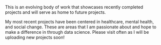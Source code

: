 This is an evolving body of work that showcases recently completed projects and will serve as home to future projects. 

My most recent projects have been centered in healthcare, mental health, and social change. These are areas that I am passionate about and hope to make a difference in through data science. Please visit often as I will be uploading new projects soon!
